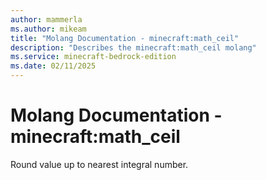 ```yaml
---
author: mammerla
ms.author: mikeam
title: "Molang Documentation - minecraft:math_ceil"
description: "Describes the minecraft:math_ceil molang"
ms.service: minecraft-bedrock-edition
ms.date: 02/11/2025 
---
```


# Molang Documentation - minecraft:math_ceil

Round value up to nearest integral number.
